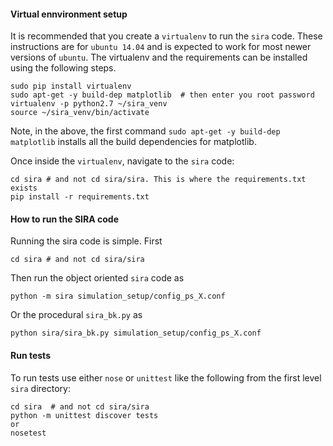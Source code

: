 #### Virtual ennvironment setup
It is recommended that you create a `virtualenv` to run the `sira` code. These instructions are for `ubuntu 14.04` and is expected to work for most newer versions of `ubuntu`. The virtualenv and the requirements can be installed using the following steps.

    sudo pip install virtualenv
    sudo apt-get -y build-dep matplotlib  # then enter you root password
    virtualenv -p python2.7 ~/sira_venv
    source ~/sira_venv/bin/activate

Note, in the above, the first command `sudo apt-get -y build-dep matplotlib` installs all the build dependencies for matplotlib.

Once inside the `virtualenv`, navigate to the `sira` code:
    
    cd sira # and not cd sira/sira. This is where the requirements.txt exists
    pip install -r requirements.txt

#### How to run the SIRA code

Running the sira code is simple. First 
    
    cd sira # and not cd sira/sira

Then run the object oriented `sira` code as     
    
    python -m sira simulation_setup/config_ps_X.conf

Or the procedural `sira_bk.py` as

    python sira/sira_bk.py simulation_setup/config_ps_X.conf

#### Run tests
To run tests use either `nose` or `unittest` like the following from the first level `sira` directory:
    
    cd sira  # and not cd sira/sira
    python -m unittest discover tests
    or
    nosetest
